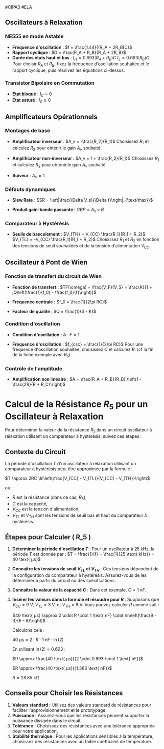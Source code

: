 #CIPA3 #ELA
## Oscillateurs à Relaxation
### NE555 en mode Astable

- **Fréquence d'oscillation** :
  $f = \frac{1.44}{(R_A + 2R_B)C}$
- **Rapport cyclique** :
  $D = \frac{R_A + R_B}{R_A + 2R_B}$
- **Durée des états haut et bas** :
  $t_H = 0.693(R_A + R_B)C$
  $t_L = 0.693(R_B)C$
Pour choisir $R_A$ et $R_B$, fixez la fréquence d'oscillation souhaitée et le rapport cyclique, puis résolvez les équations ci-dessus.

### Transistor Bipolaire en Commutation
- **État bloqué** : $I_C = 0$
- **État saturé** : $I_C \geq 0$

## Amplificateurs Opérationnels
### Montages de base
- **Amplificateur inverseur** :
  $A_v = -\frac{R_2}{R_1}$
  Choisissez $R_1$ et calculez $R_2$ pour obtenir le gain $A_v$ souhaité.

- **Amplificateur non-inverseur** :
  $A_v = 1 + \frac{R_2}{R_1}$
  Choisissez $R_1$ et calculez $R_2$ pour obtenir le gain $A_v$ souhaité.

- **Suiveur** :
$A_v = 1$

### Défauts dynamiques
- **Slew Rate** :
  $SR = \left|\frac{\Delta V_s}{\Delta t}\right|_{\text{max}}$

- **Produit gain-bande passante** :
  $GBP = A_v \times B$

### Comparateur à Hystérésis
- **Seuils de basculement** :
  $V_{TH} = V_{CC} \frac{R_1}{R_1 + R_2}$
  $V_{TL} = -V_{CC} \frac{R_1}{R_1 + R_2}$
Choisissez $R_1$ et $R_2$ en fonction des tensions de seuil souhaitées et de la tension d'alimentation $V_{CC}$.

## Oscillateur à Pont de Wien
### Fonction de transfert du circuit de Wien
- **Fonction de transfert** :
  $TF(\omega) = \frac{V_F}{V_S} = \frac{K}{1 + jQ\left(\frac{f}{f_0} - \frac{f_0}{f}\right)}$

- **Fréquence centrale** :
  $f_0 = \frac{1}{2\pi RC}$

- **Facteur de qualité** :
  $Q = \frac{1}{3 - K}$

### Condition d'oscillation
- **Condition d'oscillation** :
  $A \cdot F = 1$

- **Fréquence d'oscillation** :
  $f_{osc} = \frac{1}{2\pi RC}$
Pour une fréquence d'oscillation souhaitée, choisissez $C$ et calculez $R$. (cf la fin de la fiche exemple avec $R_{5}$)

### Contrôle de l'amplitude
- **Amplification non linéaire** :
  $A = \frac{R_A + R_B}{R_B} \left(1 - \frac{2R}{R + R_C}\right)$

# Calcul de la Résistance $R_5$ pour un Oscillateur à Relaxation
Pour déterminer la valeur de la résistance $R_5$ dans un circuit oscillateur à relaxation utilisant un comparateur à hystérésis, suivez ces étapes :

## Contexte du Circuit
La période d'oscillation $T$ d'un oscillateur à relaxation utilisant un comparateur à hystérésis peut être approximée par la formule :

$T \approx 2RC \ln\left(\frac{V_{CC} - V_{TL}}{V_{CC} - V_{TH}}\right)$

où :
- $R$ est la résistance (dans ce cas, $R_5$),
- $C$ est la capacité,
- $V_{CC}$ est la tension d'alimentation,
- $V_{TL}$ et $V_{TH}$ sont les tensions de seuil bas et haut du comparateur à hystérésis.

## Étapes pour Calculer \( R_5 \)
1. **Déterminer la période d'oscillation $T$** :
   Pour un oscillateur à 25 kHz, la période $T$ est donnée par :
   $T = \frac{1}{f} = \frac{1}{25 \text{ kHz}} = 40 \text{ µs}$

2. **Connaître les tensions de seuil $V_{TL}$ et $V_{TH}$** :
   Ces tensions dépendent de la configuration du comparateur à hystérésis. Assurez-vous de les déterminer à partir du circuit ou des spécifications.

3. **Connaître la valeur de la capacité $C$** :
   Dans cet exemple, $C = 1 \text{ nF}$.

4. **Insérer les valeurs dans la formule et résoudre pour $R$** :
   Supposons que $V_{CC} = 9 \text{ V}$, $V_{TL} = 3 \text{ V}$, et $V_{TH} = 6 \text{ V}$. Vous pouvez calculer $R$ comme suit :

   $40 \text{ µs} \approx 2 \cdot R \cdot 1 \text{ nF} \cdot \ln\left(\frac{9 - 3}{9 - 6}\right)$

   Calculons cela :

   $40 \text{ µs} \approx 2 \cdot R \cdot 1 \text{ nF} \cdot \ln(2)$

   En utilisant $\ln(2) \approx 0.693$ :

   $R \approx \frac{40 \text{ µs}}{2 \cdot 0.693 \cdot 1 \text{ nF}}$

   $R \approx \frac{40 \text{ µs}}{1.386 \text{ nF}}$

   $R \approx 28.85 \text{ kΩ}$

## Conseils pour Choisir les Résistances

1. **Valeurs standard** : Utilisez des valeurs standard de résistances pour faciliter l'approvisionnement et le prototypage.
2. **Puissance** : Assurez-vous que les résistances peuvent supporter la puissance dissipée dans le circuit.
3. **Tolérance** : Choisissez des résistances avec une tolérance appropriée pour votre application.
4. **Stabilité thermique** : Pour les applications sensibles à la température, choisissez des résistances avec un faible coefficient de température.
